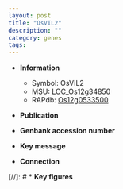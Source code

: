 ```yaml
---
layout: post
title: "OsVIL2"
description: ""
category: genes
tags: 
---
```


* **Information**  
    + Symbol: OsVIL2  
    + MSU: [LOC_Os12g34850](http://rice.uga.edu/cgi-bin/ORF_infopage.cgi?orf=LOC_Os12g34850)  
    + RAPdb: [Os12g0533500](http://rapdb.dna.affrc.go.jp/viewer/gbrowse_details/irgsp1?name=Os12g0533500)  

* **Publication**  

* **Genbank accession number**  

* **Key message**  

* **Connection**  

[//]: # * **Key figures**  


